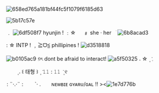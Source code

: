 
![658ed765a181bf44fc5f1079f6185d63](https://github.com/user-attachments/assets/f3952b85-41be-4a4a-8149-601ee06872b6)




![5b17c57e](https://github.com/user-attachments/assets/452d2d3b-bc01-4c9b-ad26-a5ec57171a99)



   ﹒ ![6df508f7](https://github.com/user-attachments/assets/dbdc6193-5eb5-4da7-bdf2-9d081e39c17a)
   hyunjin !  ﹕☆
ㅤ         ﹟   she ·  herㅤׂ   ![6b8acad3](https://github.com/user-attachments/assets/6676aaa8-fd93-4d37-b343-21850a080b8c)

   :  ☆  INTP !  ﹐≧ᗜ≦  phillipines ! ![d3518818](https://github.com/user-attachments/assets/ea89ad53-aad3-42e0-a4a1-a7be020f1d63) 


 ![b0105ac9](https://github.com/user-attachments/assets/98303f1b-c17f-4ed7-bf8f-381dec3c62a1)
   ୭ৎ    dont be afraid to interact! ![a5f50325](https://github.com/user-attachments/assets/788012cc-e066-4947-8a4b-22d82878324c)
  𝅄    ☆    ۪   ݁   𓈒 

  ㅤㅤ ۪      𝅄     ꒰  태형  ꒱    ۪   ݁  𝟷𝟷 : 𝟷𝟷   ݁   ۪    ୧

  : ¨·.·¨ :ㅤ
⠀ `· .⠀ ⠀ ɴᴇᴡʙɪᴇ ɢʏᴀʀᴜ/ɢᴀʟ !! ><![1e7d776b](https://github.com/user-attachments/assets/a0acd00a-a936-44b0-aa7f-fad2b03ffdfe)



⠀
⠀⠀⠀⠀⠀⠀⠀⠀⠀⠀⠀⠀⠀⠀⠀⠀⠀⠀
